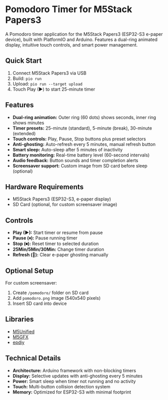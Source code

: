 # Pomodoro Timer for M5Stack Papers3

A Pomodoro timer application for the M5Stack Papers3 (ESP32-S3 e-paper device), built with PlatformIO and Arduino. Features a dual-ring animated display, intuitive touch controls, and smart power management.

## Quick Start

1. Connect M5Stack Papers3 via USB
2. Build: `pio run`
3. Upload: `pio run --target upload`
4. Touch Play (▶) to start 25-minute timer

## Features

- **Dual-ring animation:** Outer ring (60 dots) shows seconds, inner ring shows minutes
- **Timer presets:** 25-minute (standard), 5-minute (break), 30-minute (extended)
- **Touch controls:** Play, Pause, Stop buttons plus preset selectors
- **Anti-ghosting:** Auto-refresh every 5 minutes, manual refresh button
- **Smart sleep:** Auto-sleep after 5 minutes of inactivity
- **Battery monitoring:** Real-time battery level (60-second intervals)
- **Audio feedback:** Button sounds and timer completion alerts
- **Screensaver support:** Custom image from SD card before sleep (optional)

## Hardware Requirements

- M5Stack Papers3 (ESP32-S3, e-paper display)
- SD Card (optional, for custom screensaver image)

## Controls

- **Play (▶):** Start timer or resume from pause
- **Pause (⏸):** Pause running timer
- **Stop (⏹):** Reset timer to selected duration
- **25Min/5Min/30Min:** Change timer duration
- **Refresh (🔄):** Clear e-paper ghosting manually

## Optional Setup

For custom screensaver:
1. Create `/pomodoro/` folder on SD card
2. Add `pomodoro.png` image (540x540 pixels)
3. Insert SD card into device

## Libraries

- [M5Unified](https://github.com/m5stack/M5Unified)
- [M5GFX](https://github.com/m5stack/m5gfx)
- [epdiy](https://github.com/vroland/epdiy)

## Technical Details

- **Architecture:** Arduino framework with non-blocking timers
- **Display:** Selective updates with anti-ghosting every 5 minutes
- **Power:** Smart sleep when timer not running and no activity
- **Touch:** Multi-button collision detection system
- **Memory:** Optimized for ESP32-S3 with minimal footprint